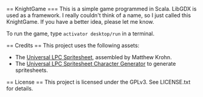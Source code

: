 == KnightGame ===
This is a simple game programmed in Scala. LibGDX is used as a framework. I really couldn't think of a name, so I just called this KnightGame. If you have a better idea, please let me know.

To run the game, type `activator desktop/run` in a terminal.

== Credits ==
This project uses the following assets:
* The [Universal LPC Spritesheet](https://github.com/makrohn/Universal-LPC-spritesheet), assembled by Matthew Krohn.
* The [Universal LPC Spritesheet Character Generator](https://github.com/gaurav0/Universal-LPC-Spritesheet-Character-Generator) to generate spritesheets.

== License ==
This project is licensed under the GPLv3. See LICENSE.txt for details.
